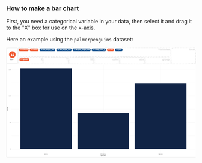 
### How to make a bar chart

First, you need a categorical variable in your data, then select it and drag it to the "X" box for use on the x-axis.

Here an example using the `palmerpenguins` dataset:

![](figures/how-to-make-a-bar-chart.png)

